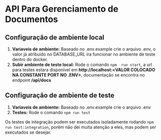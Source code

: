# API Para Gerenciamento de Documentos

## Configuração de ambiente local

1. **Variaveis de ambiente:** Baseado no .env.example crie o arquivo .env, o valor já atribuido no DATABASE_URL ira funcionar no ambiente de teste dentro do docker.
2. **Subir ambiente de teste local:** Rode o comando `npm  run start`, a url para testes estara disponivel em **http://localhost:<VALOR COLOCADO NA CONSTANTE PORT NO .ENV>**, documentação se encontra no endpoint **/api/docs**

## Configuração de ambiente de teste

1. **Variaveis de ambiente:** Baseado no .env.example crie o arquivo .env
2. **Testes:** Rode o comando `npm run test`

Os testes de integração podem ser executados isoladamente rodando `npm run test:integration`, porém não dei muita atenção a eles, mas podem ser executados se desejar.
